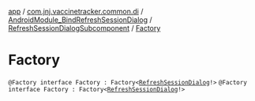 [app](../../../index.md) / [com.jnj.vaccinetracker.common.di](../../index.md) / [AndroidModule_BindRefreshSessionDialog](../index.md) / [RefreshSessionDialogSubcomponent](index.md) / [Factory](./-factory.md)

# Factory

`@Factory interface Factory : Factory<`[`RefreshSessionDialog`](../../../com.jnj.vaccinetracker.login/-refresh-session-dialog/index.md)`!>`
`@Factory interface Factory : Factory<`[`RefreshSessionDialog`](../../../com.jnj.vaccinetracker.login/-refresh-session-dialog/index.md)`!>`
